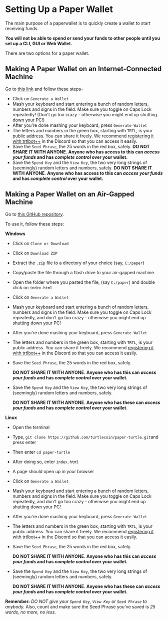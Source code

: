 # Setting Up a Paper Wallet

The main purpose of a paperwallet is to quickly create a wallet to start receiving funds. 

**You will not be able to spend or send your funds to other people until you set up a CLI, GUI or Web Wallet.**

There are two options for a paper wallet.

## Making A Paper Wallet on an Internet-Connected Machine

Go to [this link](https://turtlecoin.lol/wallet) and follow these steps-

   - Click on `Generate a Wallet`
   - Mash your keyboard and start entering a bunch of random letters, numbers and signs in the field. Make sure you toggle on Caps Lock repeatedly! (Don't go too crazy - otherwise you might end up shutting down your PC!)
   - After you're done mashing your keyboard, press `Generate Wallet`
   - The letters and numbers in the green box, starting with `TRTL`, is your public address. You can share it freely. We recommend [registering it with trtlbot++](Using-trtlbot-plus-plus#registering-your-wallet) in the Discord so that you can access it easily.   
   - Save the `Seed Phrase`, the 25 words in the red box, safely. **DO NOT SHARE IT WITH ANYONE**. **Anyone who has access to this can *access your funds* and has *complete control* over your wallet.**
   - Save the `Spend Key` and the `View Key`, the two very long strings of (seemingly) random letters and numbers, safely.  **DO NOT SHARE IT WITH ANYONE**. **Anyone who has access to this can *access your funds* and has *complete control* over your wallet.**

## Making a Paper Wallet on an Air-Gapped Machine

Go to [this GitHub repository](https://github.com/turtlecoin/paper-turtle).

To use it, follow these steps:

**Windows**
  - Click on `Clone or Download`

  - Click on `Download ZIP`

  - Extract the `.zip` file to a directory of your choice (say, `C:/paper`)

  - Copy/paste the file through a flash drive to your air-gapped machine.

  - Open the folder where you pasted the file, (say `C:/paper`) and double click on `index.html`

  - Click on `Generate a Wallet`

  - Mash your keyboard and start entering a bunch of random letters, numbers and signs in the field. Make sure you toggle on Caps Lock repeatedly, and don't go too crazy - otherwise you might end up shutting down your PC!

  - After you're done mashing your keyboard, press `Generate Wallet`

  - The letters and numbers in the green box, starting with `TRTL`, is your public address. You can share it freely. We recommend [registering it with trtlbot++](Using-trtlbot-plus-plus#registering-your-wallet) in the Discord so that you can access it easily.   

  - Save the `Seed Phrase`, the 25 words in the red box, safely. 

    **DO NOT SHARE IT WITH ANYONE**. **Anyone who has this can *access your funds* and has *complete control* over your wallet.**

  - Save the `Spend Key` and the `View Key`, the two very long strings of (seemingly) random letters and numbers, safely.  

    **DO NOT SHARE IT WITH ANYONE**. **Anyone who has these can *access your funds* and has *complete control* over your wallet.**

**Linux**
  - Open the terminal

  - Type, `git clone https://github.com/turtlecoin/paper-turtle.git`and press enter 

  - Then enter `cd paper-turtle`

  - After doing so, enter `index.html`

  - A page should open up in your browser

  - Click on `Generate a Wallet`

  - Mash your keyboard and start entering a bunch of random letters, numbers and signs in the field. Make sure you toggle on Caps Lock repeatedly, and don't go too crazy - otherwise you might end up shutting down your PC!

  - After you're done mashing your keyboard, press `Generate Wallet`

  - The letters and numbers in the green box, starting with `TRTL`, is your public address. You can share it freely. We recommend [registering it with trtlbot++](Using-trtlbot-plus-plus#registering-your-wallet) in the Discord so that you can access it easily.   

  - Save the `Seed Phrase`, the 25 words in the red box, safely.

     **DO NOT SHARE IT WITH ANYONE**. **Anyone who has this can *access your funds* and has *complete control* over your wallet.**

  - Save the `Spend Key` and the `View Key`, the two very long strings of (seemingly) random letters and numbers, safely.  

    **DO NOT SHARE IT WITH ANYONE**. **Anyone who has these can *access your funds* and has *complete control* over your wallet.**


**Remember:** *DO NOT give your `Spend Key`, `View Key` or `Seed Phrase` to anybody.*
Also, count and make sure the Seed Phrase you've saved is *25 words, no more, no less.*
